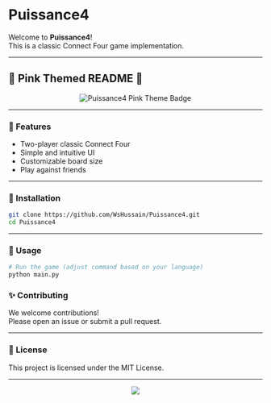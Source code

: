 # Puissance4

Welcome to **Puissance4**!  
This is a classic Connect Four game implementation.

---

## 🌸 Pink Themed README 🌸

<div align="center">
  <img src="https://img.shields.io/badge/Puissance4-Pink%20Theme-ff69b4?style=for-the-badge" alt="Puissance4 Pink Theme Badge">
</div>

---

### 🎀 Features

- Two-player classic Connect Four
- Simple and intuitive UI
- Customizable board size
- Play against friends

---

### 💖 Installation

```bash
git clone https://github.com/WsHussain/Puissance4.git
cd Puissance4
```

---

### 🌷 Usage

```bash
# Run the game (adjust command based on your language)
python main.py
```

### ✨ Contributing

We welcome contributions!  
Please open an issue or submit a pull request.

---

### 🦩 License

This project is licensed under the MIT License.

---

<div align="center">
  <img src="https://img.shields.io/badge/Made%20with-%F0%9F%92%96%20Pink-ff69b4?style=flat-square">
</div>
